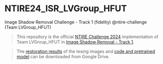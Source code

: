# NTIRE24_ISR_LVGroup_HFUT
Image Shadow Removal Challenge - Track 1 (fidelity) @ntire-challenge (Team LVGroup_HFUT)

> This repository is the official [NTIRE Challenge 2024](https://cvlai.net/ntire/2024/) implementation of Team LVGroup_HFUT in [Image Shadow Removal - Track 1](https://codalab.lisn.upsaclay.fr/competitions/17539).

> The [restoration results](https://drive.google.com/file/d/1BP_npsUW9FhQlHed3fkYfHICAl0CyX8n/view?usp=sharing) of the tesing images and [code and pretrained model](https://drive.google.com/file/d/13SMmZfUvYASQyTE6NZBGRvZxxRzxwOJ8/view?usp=sharing) can be downloaded from Google Drive.
